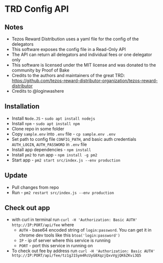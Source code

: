 # TRD Config API

## Notes

- Tezos Reward Distribution uses a yaml file for the config of the delegators
- This software exposes the config file in a Read-Only API
- The API can return all delegators and individual fees or one delegator only
- This software is licensed under the MIT license and was donated to the community by Proof of Bake
- Credits to the authors and maintainers of the great TRD: https://github.com/tezos-reward-distributor-organization/tezos-reward-distributor
- Credits to @loginwashere

## Installation

- Install `Node.JS` - `sudo apt install nodejs`
- Install `npm` - `sudo apt install npm`
- Clone repo in some folder
- Copy `sample.env` into `.env` file - `cp sample.env .env`
- Set path to config file `CONFIG_PATH`, and basic auth credentials `AUTH_LOGIN`, `AUTH_PASSWORD` in `.env` file
- Install app dependencies - `npm install`
- Install `pm2` to run app - `npm install -g pm2`
- Start app - `pm2 start src/index.js --env production`

## Update

- Pull changes from repo
- Run - `pm2 restart src/index.js --env production`

## Check out app

- with curl in terminal run `curl -H 'Authorization: Basic AUTH' http://IP:PORT/api/fee` where
  - `AUTH` - base64 encoded string of `login:password`. You can get it in chrome dev tools like this `btoa('login:password')`
  - `IP` - ip of server where this service is running
  - `PORT` - port this service in running on
- To check out fee by address run `curl -H 'Authorization: Basic AUTH' http://IP:PORT/api/fee/tz1gJ1Sym4RcUyG8XqzjQxvVgjQK6ZKvi3Q5`
